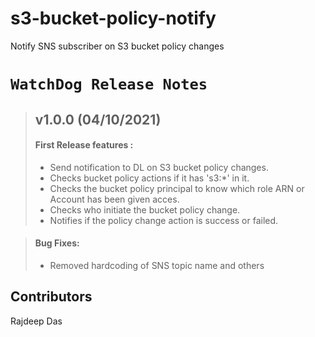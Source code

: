 # s3-bucket-policy-notify
Notify SNS subscriber on S3 bucket policy changes

# `WatchDog Release Notes`

> ## v1.0.0 (04/10/2021)
> 
> #### First Release features :
> 
> - Send notification to DL on S3 bucket policy changes.
> - Checks bucket policy actions if it has 's3:*' in it.
> - Checks the bucket policy principal to know which role ARN or Account has been given acces.
> - Checks who initiate the bucket policy change.
> - Notifies if the policy change action is success or failed.

> 
> #### Bug Fixes:
> 
> - Removed hardcoding of SNS topic name and others

## Contributors


Rajdeep Das

